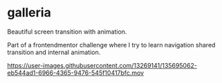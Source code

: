 # galleria
Beautiful screen transition with animation.

Part of a frontendmentor challenge where I try to learn navigation shared transition and internal animation.



https://user-images.githubusercontent.com/13269141/135695062-eb544ad1-6966-4365-9476-545f10417bfc.mov


